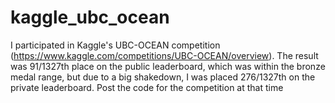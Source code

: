 # kaggle_ubc_ocean

I participated in Kaggle's UBC-OCEAN competition (https://www.kaggle.com/competitions/UBC-OCEAN/overview).
The result was 91/1327th place on the public leaderboard, which was within the bronze medal range, but due to a big shakedown, I was placed 276/1327th on the private leaderboard.
Post the code for the competition at that time

